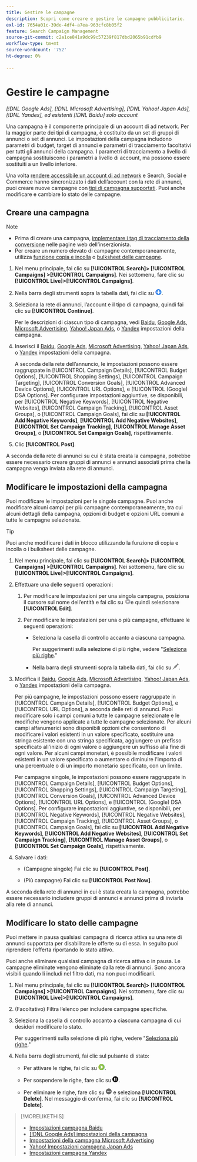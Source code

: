 ```yaml
---
title: Gestire le campagne
description: Scopri come creare e gestire le campagne pubblicitarie.
exl-id: 7654a01c-39de-4df4-a7ea-963cfc8b05f2
feature: Search Campaign Management
source-git-commit: c2a1ce841a9dc99c57239f817dbd2065b91cdfb9
workflow-type: tm+mt
source-wordcount: '752'
ht-degree: 0%

---
```


# Gestire le campagne

*[!DNL Google Ads], [!DNL Microsoft Advertising], [!DNL Yahoo! Japan Ads], [!DNL Yandex], ed esistenti [!DNL Baidu] solo account*

Una campagna è il componente principale di un account di ad network. Per la maggior parte dei tipi di campagna, è costituito da un set di gruppi di annunci o set di annunci. Le impostazioni della campagna includono parametri di budget, target di annunci e parametri di tracciamento facoltativi per tutti gli annunci della campagna. I parametri di tracciamento a livello di campagna sostituiscono i parametri a livello di account, ma possono essere sostituiti a un livello inferiore.

Una volta [rendere accessibile un account di ad network](/help/search-social-commerce/campaign-management/accounts/ad-network-account-manage.md) e Search, Social e Commerce hanno sincronizzato i dati dell’account con la rete di annunci, puoi creare nuove campagne con [tipi di campagna supportati](/help/search-social-commerce/introduction/supported-inventory.md). Puoi anche modificare e cambiare lo stato delle campagne.

## Creare una campagna

>[!NOTE]
>
>* Prima di creare una campagna, [implementare i tag di tracciamento della conversione](/help/search-social-commerce/tracking/conversion-tracking-about.md) nelle pagine web dell’inserzionista.
>* Per creare un numero elevato di campagne contemporaneamente, utilizza [funzione copia e incolla](/help/search-social-commerce/campaign-management/campaigns/copy-paste.md) o [bulksheet delle campagne](/help/search-social-commerce/campaign-management/bulksheets/bulksheet-about.md).

1. Nel menu principale, fai clic su **[!UICONTROL Search]> [!UICONTROL Campaigns] >[!UICONTROL Campaigns]**. Nei sottomenu, fare clic su **[!UICONTROL Live]>[!UICONTROL Campaigns]**.

1. Nella barra degli strumenti sopra la tabella dati, fai clic su ![Crea](/help/search-social-commerce/assets/add.png "Crea").

1. Seleziona la rete di annunci, l’account e il tipo di campagna, quindi fai clic su **[!UICONTROL Continue]**.

   Per le descrizioni di ciascun tipo di campagna, vedi [Baidu](/help/search-social-commerce/campaign-management/campaigns/campaign-settings-baidu.md), [Google Ads](/help/search-social-commerce/campaign-management/campaigns/campaign-settings-google.md), [Microsoft Advertising](/help/search-social-commerce/campaign-management/campaigns/campaign-settings-microsoft.md), [Yahoo! Japan Ads](/help/search-social-commerce/campaign-management/campaigns/campaign-settings-yahoo-japan.md), o [Yandex](/help/search-social-commerce/campaign-management/campaigns/campaign-settings-yandex.md) impostazioni della campagna.

1. Inserisci il [Baidu](/help/search-social-commerce/campaign-management/campaigns/campaign-settings-baidu.md), [Google Ads](/help/search-social-commerce/campaign-management/campaigns/campaign-settings-google.md), [Microsoft Advertising](/help/search-social-commerce/campaign-management/campaigns/campaign-settings-microsoft.md), [Yahoo! Japan Ads](/help/search-social-commerce/campaign-management/campaigns/campaign-settings-yahoo-japan.md), o [Yandex](/help/search-social-commerce/campaign-management/campaigns/campaign-settings-yandex.md) impostazioni della campagna.

   A seconda della rete dell’annuncio, le impostazioni possono essere raggruppate in [!UICONTROL Campaign Details], [!UICONTROL Budget Options], [!UICONTROL Shopping Settings], [!UICONTROL Campaign Targeting], [!UICONTROL Conversion Goals], [!UICONTROL Advanced Device Options], [!UICONTROL URL Options], e [!UICONTROL (Google) DSA Options]. Per configurare impostazioni aggiuntive, se disponibili, per [!UICONTROL Negative Keywords], [!UICONTROL Negative Websites], [!UICONTROL Campaign Tracking], [!UICONTROL Asset Groups], o [!UICONTROL Campaign Goals], fai clic su **[!UICONTROL Add Negative Keywords]**, **[!UICONTROL Add Negative Websites]**, **[!UICONTROL Set Campaign Tracking]**, **[!UICONTROL Manage Asset Groups]**, o **[!UICONTROL Set Campaign Goals]**, rispettivamente.

1. Clic **[!UICONTROL Post]**.

A seconda della rete di annunci su cui è stata creata la campagna, potrebbe essere necessario creare gruppi di annunci e annunci associati prima che la campagna venga inviata alla rete di annunci.

## Modificare le impostazioni della campagna

Puoi modificare le impostazioni per le singole campagne. Puoi anche modificare alcuni campi per più campagne contemporaneamente, tra cui alcuni dettagli della campagna, opzioni di budget e opzioni URL comuni a tutte le campagne selezionate.

>[!TIP]
>
>Puoi anche modificare i dati in blocco utilizzando la funzione di copia e incolla o i bulksheet delle campagne.

1. Nel menu principale, fai clic su **[!UICONTROL Search]> [!UICONTROL Campaigns] >[!UICONTROL Campaigns]**. Nei sottomenu, fare clic su **[!UICONTROL Live]>[!UICONTROL Campaigns]**.

1. Effettuare una delle seguenti operazioni:

   1. Per modificare le impostazioni per una singola campagna, posiziona il cursore sul nome dell’entità e fai clic su ![Icona menu](/help/search-social-commerce/assets/arrow-dropdown-menu.png "Icona menu")e quindi selezionare **[!UICONTROL Edit]**.

   1. Per modificare le impostazioni per una o più campagne, effettuare le seguenti operazioni:

      * Seleziona la casella di controllo accanto a ciascuna campagna.

        Per suggerimenti sulla selezione di più righe, vedere &quot;[Seleziona più righe](/help/search-social-commerce/common-tasks/navigation-editing-selection/multiple-rows-select.md).&quot;

      * Nella barra degli strumenti sopra la tabella dati, fai clic su ![Modifica](/help/search-social-commerce/assets/edit.png "Modifica").

1. Modifica il [Baidu](/help/search-social-commerce/campaign-management/campaigns/campaign-settings-baidu.md), [Google Ads](/help/search-social-commerce/campaign-management/campaigns/campaign-settings-google.md), [Microsoft Advertising](/help/search-social-commerce/campaign-management/campaigns/campaign-settings-microsoft.md), [Yahoo! Japan Ads](/help/search-social-commerce/campaign-management/campaigns/campaign-settings-yahoo-japan.md), o [Yandex](/help/search-social-commerce/campaign-management/campaigns/campaign-settings-yandex.md) impostazioni della campagna.

   Per più campagne, le impostazioni possono essere raggruppate in [!UICONTROL Campaign Details], [!UICONTROL Budget Options], e [!UICONTROL URL Options], a seconda delle reti di annunci. Puoi modificare solo i campi comuni a tutte le campagne selezionate e le modifiche vengono applicate a tutte le campagne selezionate. Per alcuni campi alfanumerici sono disponibili opzioni che consentono di modificare i valori esistenti in un valore specificato, sostituire una stringa esistente con una stringa specificata, aggiungere un prefisso specificato all&#39;inizio di ogni valore o aggiungere un suffisso alla fine di ogni valore. Per alcuni campi monetari, è possibile modificare i valori esistenti in un valore specificato o aumentare o diminuire l&#39;importo di una percentuale o di un importo monetario specificato, con un limite.

   Per campagne singole, le impostazioni possono essere raggruppate in [!UICONTROL Campaign Details], [!UICONTROL Budget Options], [!UICONTROL Shopping Settings], [!UICONTROL Campaign Targeting], [!UICONTROL Conversion Goals], [!UICONTROL Advanced Device Options], [!UICONTROL URL Options], e [!UICONTROL (Google) DSA Options]. Per configurare impostazioni aggiuntive, se disponibili, per [!UICONTROL Negative Keywords], [!UICONTROL Negative Websites], [!UICONTROL Campaign Tracking], [!UICONTROL Asset Groups], o [!UICONTROL Campaign Goals], fai clic su **[!UICONTROL Add Negative Keywords]**, **[!UICONTROL Add Negative Websites]**, **[!UICONTROL Set Campaign Tracking]**, **[!UICONTROL Manage Asset Groups]**, o **[!UICONTROL Set Campaign Goals]**, rispettivamente.

1. Salvare i dati:

   * (Campagne singole) Fai clic su **[!UICONTROL Post]**.

   * (Più campagne) Fai clic su **[!UICONTROL Post Now]**.

A seconda della rete di annunci in cui è stata creata la campagna, potrebbe essere necessario includere gruppi di annunci e annunci prima di inviarla alla rete di annunci.

## Modificare lo stato delle campagne

Puoi mettere in pausa qualsiasi campagna di ricerca attiva su una rete di annunci supportata per disabilitare le offerte su di essa. In seguito puoi riprendere l’offerta riportando lo stato attivo.

Puoi anche eliminare qualsiasi campagna di ricerca attiva o in pausa. Le campagne eliminate vengono eliminate dalla rete di annunci. Sono ancora visibili quando li includi nel filtro dati, ma non puoi modificarli.

1. Nel menu principale, fai clic su **[!UICONTROL Search]> [!UICONTROL Campaigns] >[!UICONTROL Campaigns]**. Nei sottomenu, fare clic su **[!UICONTROL Live]>[!UICONTROL Campaigns]**.

1. (Facoltativo) Filtra l’elenco per includere campagne specifiche.

1. Seleziona la casella di controllo accanto a ciascuna campagna di cui desideri modificare lo stato.

   Per suggerimenti sulla selezione di più righe, vedere &quot;[Seleziona più righe](/help/search-social-commerce/common-tasks/navigation-editing-selection/multiple-rows-select.md).&quot;

1. Nella barra degli strumenti, fai clic sul pulsante di stato:

   * Per attivare le righe, fai clic su ![Attiva](/help/search-social-commerce/assets/activate.png "Attiva").

   * Per sospendere le righe, fare clic su ![Pausa](/help/search-social-commerce/assets/pause.png "Pausa").

   * Per eliminare le righe, fare clic su ![Altro](/help/search-social-commerce/assets/more.png "Altro") e seleziona **[!UICONTROL Delete]**. Nel messaggio di conferma, fai clic su **[!UICONTROL Delete]**.

>[!MORELIKETHIS]
>
>* [Impostazioni campagna Baidu](/help/search-social-commerce/campaign-management/campaigns/campaign-settings-baidu.md)
>* [[!DNL Google Ads] impostazioni della campagna](/help/search-social-commerce/campaign-management/campaigns/campaign-settings-google.md)
>* [Impostazioni della campagna Microsoft Advertising](/help/search-social-commerce/campaign-management/campaigns/campaign-settings-microsoft.md)
>* [Yahoo! Impostazioni campagna Japan Ads](/help/search-social-commerce/campaign-management/campaigns/campaign-settings-yahoo-japan.md)
>* [Impostazioni campagna Yandex](/help/search-social-commerce/campaign-management/campaigns/campaign-settings-yandex.md)

